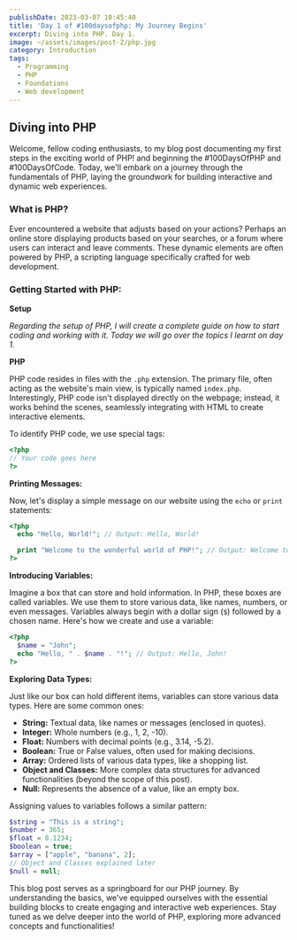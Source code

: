 ```yaml
---
publishDate: 2023-03-07 10:45:40
title: 'Day 1 of #100daysofphp: My Journey Begins'
excerpt: Diving into PHP. Day 1.
image: ~/assets/images/post-2/php.jpg
category: Introduction
tags:
  - Programming
  - PHP
  - Foundations
  - Web development
---
```


## Diving into PHP

Welcome, fellow coding enthusiasts, to my blog post documenting my first steps in the exciting world of PHP! and beginning the #100DaysOfPHP and #100DaysOfCode. Today, we'll embark on a journey through the fundamentals of PHP, laying the groundwork for building interactive and dynamic web experiences.

### **What is PHP?**

Ever encountered a website that adjusts based on your actions? Perhaps an online store displaying products based on your searches, or a forum where users can interact and leave comments. These dynamic elements are often powered by PHP, a scripting language specifically crafted for web development.

### **Getting Started with PHP:**

**Setup**

*Regarding the setup of PHP, I will create a complete guide on how to start coding and working with it. Today we will go over the topics I learnt on day 1.*

**PHP**

PHP code resides in files with the `.php` extension. The primary file, often acting as the website's main view, is typically named `index.php`. Interestingly, PHP code isn't displayed directly on the webpage; instead, it works behind the scenes, seamlessly integrating with HTML to create interactive elements.

To identify PHP code, we use special tags:

```php
<?php
// Your code goes here
?>
```

**Printing Messages:**

Now, let's display a simple message on our website using the `echo` or `print` statements:

```php
<?php
  echo "Hello, World!"; // Output: Hello, World!

  print "Welcome to the wonderful world of PHP!"; // Output: Welcome to the wonderful world of PHP!
?>
```

**Introducing Variables:**

Imagine a box that can store and hold information. In PHP, these boxes are called variables. We use them to store various data, like names, numbers, or even messages. Variables always begin with a dollar sign (`$`) followed by a chosen name. Here's how we create and use a variable:

```php
<?php
  $name = "John";
  echo "Hello, " . $name . "!"; // Output: Hello, John!
?>
```

**Exploring Data Types:**

Just like our box can hold different items, variables can store various data types. Here are some common ones:

- **String:** Textual data, like names or messages (enclosed in quotes).
- **Integer:** Whole numbers (e.g., 1, 2, -10).
- **Float:** Numbers with decimal points (e.g., 3.14, -5.2).
- **Boolean:** True or False values, often used for making decisions.
- **Array:** Ordered lists of various data types, like a shopping list.
- **Object and Classes:** More complex data structures for advanced functionalities (beyond the scope of this post).
- **Null:** Represents the absence of a value, like an empty box.

Assigning values to variables follows a similar pattern:

```php
$string = "This is a string";
$number = 365;
$float = 0.1234;
$boolean = true;
$array = ["apple", "banana", 2];
// Object and Classes explained later
$null = null;
```

This blog post serves as a springboard for our PHP journey. By understanding the basics, we've equipped ourselves with the essential building blocks to create engaging and interactive web experiences. Stay tuned as we delve deeper into the world of PHP, exploring more advanced concepts and functionalities!
